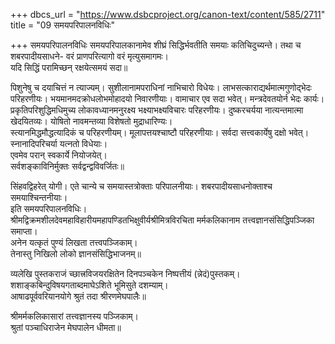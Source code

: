 +++
dbcs_url = "https://www.dsbcproject.org/canon-text/content/585/2711"
title = "09 समयपरिपालनविधिः"

+++
समयपरिपालनविधिः
समयपरिपालकानामेव शीघ्रं सिद्धिर्भवतीति समयाः कतिचिदुच्यन्ते। तथा च शबरपादीयसाधने-
वरं प्राणपरित्यागो वरं मृत्युसमागमः।  
यदि सिद्धिं परामिच्छन् रक्षयेत्समयं सदा॥

पिशुनेषु च दयाचित्तं न त्याज्यम्। सुशीलानामपराधिनां नाभिचारो विधेयः। लाभसत्काराद्यर्थमात्मगुणोद्भेदः परिहरणीयः। भयमानमदक्रोधलोभमोहादयो निवारणीयाः। वामाचार एव सदा भवेत्। मन्त्रदेवतयोर्न भेदः कार्यः। प्रकृतिपरिशुद्धिमधिमुच्य लोकावध्यानमनुरक्ष्य भक्ष्याभक्ष्यविचारः परिहरणीयः। दुष्करचर्यया नात्यन्तमात्मा खेदयितव्यः। योषितो नावमन्तव्या विशेषतो मुद्राधारिण्यः।  
स्त्यानमिद्धमौद्धत्यादिकं च परिहरणीयम्। मूलापत्तयश्चाष्टौ परिहरणीयाः। सर्वदा सत्त्वकार्येषु दक्षो भवेत्। स्नानादिपरिचर्या यत्नतो विधेयाः।  
एवमेव परान् स्वकार्ये नियोजयेत्।  
सर्वशङ्काविनिर्मुक्तः सर्वद्वन्द्वविवर्जितः॥

सिंहवद्विहरेत् योगी। एते चान्ये च समयास्तत्रोक्ताः परिपालनीयाः। शबरपादीयसाधनोक्ताश्च समयाश्चिन्तनीयाः।  
इति समयपरिपालनविधिः।  
श्रीमद्विक्रमशीलदेवमहाविहारीयमहापण्डितभिक्षुवीर्यश्रीमित्रविरचिता मर्मकलिकानाम तत्त्वज्ञानसंसिद्धिपञ्जिका समाप्ता।  
अनेन यत्कृतं पुण्यं लिखता तत्त्वपञ्जिकाम्।  
तेनास्तु निखिलो लोको ज्ञानसंसिद्धिभाजनम्॥

व्यलेखि पुस्तकराजं च्छात्त्रविजयरक्षितेन दिनपञ्चकेन निष्पत्तीयं (न्नेदं)पुस्तकम्।  
शशाङ्कबिन्दुविषयगताब्दमाघेऽशिते भूमिसुते दशम्याम्।  
आषाढपूर्ववरियानयोगे श्रुतं तदा श्रीरणमेघपालैः॥

श्रीमर्मकलिकासारां तत्त्वज्ञानस्य पञ्जिकाम्।  
श्रुतां पञ्चाधिराजेन मेघपालेन धीमता॥

